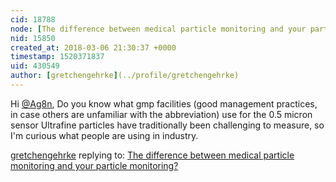 ```yaml
---
cid: 18788
node: [The difference between medical particle monitoring and your particle monitoring?](../notes/Ag8n/03-01-2018/the-difference-between-medical-particle-monitoring-and-your-particle-monitoring)
nid: 15850
created_at: 2018-03-06 21:30:37 +0000
timestamp: 1520371837
uid: 430549
author: [gretchengehrke](../profile/gretchengehrke)
---
```


Hi [@Ag8n](/profile/Ag8n), Do you know what gmp facilities (good management practices, in case others are unfamiliar with the abbreviation) use for the 0.5 micron sensor Ultrafine particles have traditionally been challenging to measure, so I'm curious what people are using in industry. 


[gretchengehrke](../profile/gretchengehrke) replying to: [The difference between medical particle monitoring and your particle monitoring?](../notes/Ag8n/03-01-2018/the-difference-between-medical-particle-monitoring-and-your-particle-monitoring)

